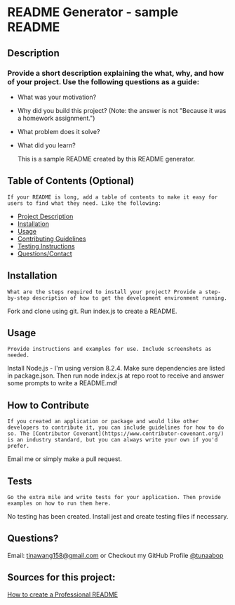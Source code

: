 # README Generator - sample README

  ## Description <a name="description"/>
  
  ### Provide a short description explaining the what, why, and how of your project. Use the following questions as a guide:
  - What was your motivation?
  - Why did you build this project? (Note: the answer is not "Because it was a homework assignment.")
  - What problem does it solve?
  - What did you learn?

    This is a sample README created by this README generator.
  
  ## Table of Contents (Optional)
    If your README is long, add a table of contents to make it easy for users to find what they need. Like the following:
  - [Project Description](#description)
  - [Installation](#installation)
  - [Usage](#usage)
  - [Contributing Guidelines](#contribute)
  - [Testing Instructions](#testing)
  - [Questions/Contact](#questions)
  
  
  ## Installation <a name="installation"/>
    What are the steps required to install your project? Provide a step-by-step description of how to get the development environment running.
  Fork and clone using git. Run index.js to create a README.
  
  ## Usage  <a name="usage"/>
    Provide instructions and examples for use. Include screenshots as needed.
  Install Node.js - I'm using version 8.2.4. Make sure dependencies are listed in package.json. Then run node index.js at repo root to receive and answer some prompts to write a README.md!

  ## How to Contribute <a name="contribute"/>
    If you created an application or package and would like other developers to contribute it, you can include guidelines for how to do so. The [Contributor Covenant](https://www.contributor-covenant.org/) is an industry standard, but you can always write your own if you'd prefer.
  Email me or simply make a pull request.
  
  ## Tests <a name="testing"/>
    Go the extra mile and write tests for your application. Then provide examples on how to run them here.
   No testing has been created. Install jest and create testing files if necessary.
  
  ## Questions? <a name="questions"/>
  Email: tinawang158@gmail.com or
  Checkout my GitHub Profile [@tunaabop](https://github.com/tunaabop)

  ## Sources for this project:
  [How to create a Professional README](https://coding-boot-camp.github.io/full-stack/github/professional-readme-guide)
  